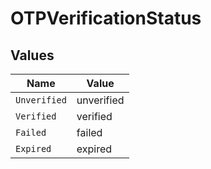 # OTPVerificationStatus


## Values

| Name         | Value        |
| ------------ | ------------ |
| `Unverified` | unverified   |
| `Verified`   | verified     |
| `Failed`     | failed       |
| `Expired`    | expired      |